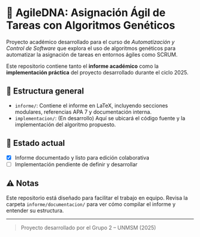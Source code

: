 # 🧬 AgileDNA: Asignación Ágil de Tareas con Algoritmos Genéticos

Proyecto académico desarrollado para el curso de *Automatización y Control de Software* que explora el uso de algoritmos genéticos para automatizar la asignación de tareas en entornos ágiles como SCRUM.

Este repositorio contiene tanto el **informe académico** como la **implementación práctica** del proyecto desarrollado durante el ciclo 2025.

## 📁 Estructura general

- `informe/`: Contiene el informe en LaTeX, incluyendo secciones modulares, referencias APA 7 y documentación interna.
- `implementacion/`: (En desarrollo) Aquí se ubicará el código fuente y la implementación del algoritmo propuesto.

## 📄 Estado actual

- [x] Informe documentado y listo para edición colaborativa  
- [ ] Implementación pendiente de definir y desarrollar  

## ⚠️ Notas

Este repositorio está diseñado para facilitar el trabajo en equipo. Revisa la carpeta `informe/documentacion/` para ver cómo compilar el informe y entender su estructura.

---

> Proyecto desarrollado por el Grupo 2 – UNMSM (2025)
